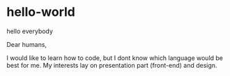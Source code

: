 # hello-world
hello everybody 

Dear humans,

I would like to learn how to code, but I dont know which language would be best for me.
My interests lay on presentation part (front-end) and design. 
